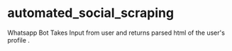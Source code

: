 # automated_social_scraping

Whatsapp Bot
Takes Input from user and returns parsed html of the user's profile .
